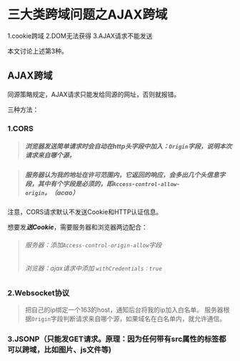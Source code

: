 # 三大类跨域问题之AJAX跨域

1.cookie跨域
2.DOM无法获得
3.AJAX请求不能发送

本文讨论上述第3种。

## AJAX跨域
同源策略规定，AJAX请求只能发给同源的网址，否则就报错。

三种方法：
### 1.CORS
> ##### 浏览器发送简单请求时会自动在http头字段中加入：`Origin`字段，说明本次请求来自哪个源，

> ##### 服务器认为我的地址在许可范围内，它返回的响应，会多出几个头信息字段，其中有个字段是必须的，即`Access-control-allow-origin`。（acao）

注意，CORS请求默认不发送Cookie和HTTP认证信息。

想要发***送Cookie***，需要服务器和浏览器两边配合：

> ###### 服务器：添加`Access-control-origin-allow`字段
> ###### 浏览器：ajax请求中添加 `withCredentials：true`


### 2.Websocket协议

> 把自己的ip绑定一个163的host，通知后台将我的ip加入白名单。
> 服务器根据`Origin`字段判断请求来自哪个源，如果域名在白名单内，就允许通信。


### 3.JSONP（只能发GET请求。**原理**：因为任何带有src属性的标签都可以跨域，比如图片、js文件等)




